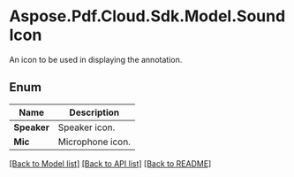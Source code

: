 ﻿# Aspose.Pdf.Cloud.Sdk.Model.SoundIcon
An icon to be used in displaying the annotation.

## Enum

 Name | Description
------------ | ------------
**Speaker** | Speaker icon.
**Mic** | Microphone icon.


[[Back to Model list]](../README.md#documentation-for-models) [[Back to API list]](../README.md#documentation-for-api-endpoints) [[Back to README]](../README.md)

